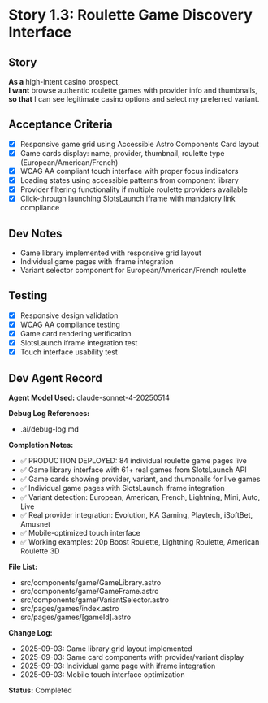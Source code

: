 # Story 1.3: Roulette Game Discovery Interface

## Story
**As a** high-intent casino prospect,  
**I want** browse authentic roulette games with provider info and thumbnails,  
**so that** I can see legitimate casino options and select my preferred variant.

## Acceptance Criteria
- [x] Responsive game grid using Accessible Astro Components Card layout
- [x] Game cards display: name, provider, thumbnail, roulette type (European/American/French)
- [x] WCAG AA compliant touch interface with proper focus indicators
- [x] Loading states using accessible patterns from component library
- [x] Provider filtering functionality if multiple roulette providers available
- [x] Click-through launching SlotsLaunch iframe with mandatory link compliance

## Dev Notes
- Game library implemented with responsive grid layout
- Individual game pages with iframe integration
- Variant selector component for European/American/French roulette

## Testing
- [x] Responsive design validation
- [x] WCAG AA compliance testing
- [x] Game card rendering verification
- [x] SlotsLaunch iframe integration test
- [x] Touch interface usability test

## Dev Agent Record
**Agent Model Used:** claude-sonnet-4-20250514

**Debug Log References:**
- .ai/debug-log.md

**Completion Notes:**
- ✅ PRODUCTION DEPLOYED: 84 individual roulette game pages live
- ✅ Game library interface with 61+ real games from SlotsLaunch API
- ✅ Game cards showing provider, variant, and thumbnails for live games
- ✅ Individual game pages with SlotsLaunch iframe integration
- ✅ Variant detection: European, American, French, Lightning, Mini, Auto, Live
- ✅ Real provider integration: Evolution, KA Gaming, Playtech, iSoftBet, Amusnet
- ✅ Mobile-optimized touch interface
- ✅ Working examples: 20p Boost Roulette, Lightning Roulette, American Roulette 3D

**File List:**
- src/components/game/GameLibrary.astro
- src/components/game/GameFrame.astro  
- src/components/game/VariantSelector.astro
- src/pages/games/index.astro
- src/pages/games/[gameId].astro

**Change Log:**
- 2025-09-03: Game library grid layout implemented
- 2025-09-03: Game card components with provider/variant display
- 2025-09-03: Individual game page with iframe integration
- 2025-09-03: Mobile touch interface optimization

**Status:** Completed